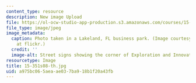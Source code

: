 ```yaml
---
content_type: resource
description: New image Upload
file: https://ol-ocw-studio-app-production.s3.amazonaws.com/courses/15-351-managing-innovation-and-entrepreneurship-spring-2008/a975bc065aeaae037ba918b1f20a43fb_15-351s08-th.jpg
file_type: image/jpeg
image_metadata:
  caption: Photo taken in a Lakeland, FL business park. (Image courtesy of [lakelandlocal](http://www.flickr.com/photos/lakelandlocal/404688085/)
    at flickr.)
  credit: ''
  image-alt: Street signs showing the corner of Exploration and Innovation Dr.
resourcetype: Image
title: 15-351s08-th.jpg
uid: a975bc06-5aea-ae03-7ba9-18b1f20a43fb
---
```

